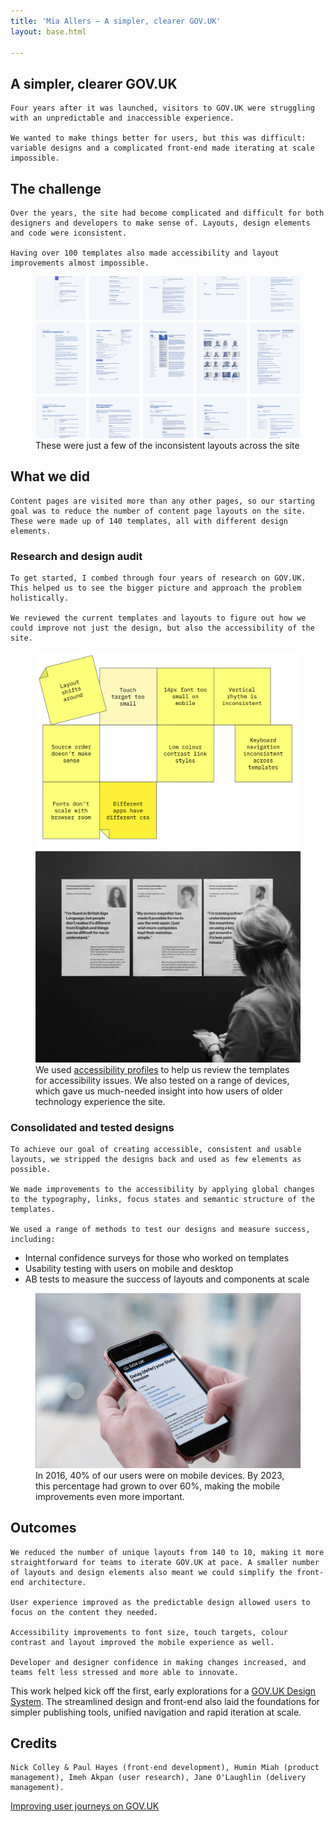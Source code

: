 ```yaml
---
title: 'Mia Allers — A simpler, clearer GOV.UK'
layout: base.html

---
```


<!-- Section 1 The challenge -->
<section>
<div class="intro">
   <h1>A simpler, clearer GOV.UK</h1>
  
    Four years after it was launched, visitors to GOV.UK were struggling with an unpredictable and inaccessible experience. 
    
    We wanted to make things better for users, but this was difficult: variable designs and a complicated front-end made iterating at scale impossible.

</div> 
</section>


<section> 
<div class="grid">
  <div class="right">
   <h2>The challenge</h2>

    Over the years, the site had become complicated and difficult for both designers and developers to make sense of. Layouts, design elements and code were iconsistent. 
    
    Having over 100 templates also made accessibility and layout improvements almost impossible. 
</div>
</div>


  <figure class="grid">
  <picture class="middle">
    <source media="(min-width: 800px)" srcset="/assets/images/layout-grid.png">
    <source media="(max-width: 400px)" srcset="/assets/images/layout-grid-mob.png">
    <img src="/assets/images/layout-grid.png" alt="A grid of some of the layouts on GOV.UK in 2016">
  </picture> 
   <figcaption class="right">These were just a few of the inconsistent layouts across the site</figcaption>
  </figure>

<div class="grid">
  <div class="right">
   <h2>What we did</h2>

    Content pages are visited more than any other pages, so our starting goal was to reduce the number of content page layouts on the site. These were made up of 140 templates, all with different design elements.

   <h3>Research and design audit</h3>

    To get started, I combed through four years of research on GOV.UK. This helped us to see the bigger picture and approach the problem holistically.

    We reviewed the current templates and layouts to figure out how we could improve not just the design, but also the accessibility of the site.
  </div>
 </div>

<figure class="grid">
  <picture class="left-alt">
    <source media="(min-width: 800px)" srcset="/assets/images/postits.svg">
    <source media="(max-width: 400px)" srcset="/assets/images/postits-mob.svg">
    <img src="/assets/images/postits.svg" alt="Illustrated post it notes with notes about accessibility written on them">
  </picture> 

  <picture class="right-alt">
    <source media="(min-width: 800px)" srcset="/assets/images/personas.png">
    <source media="(max-width: 400px)" srcset="/assets/images/personas-mob.png">
    <img src="/assets/images/personas.png" alt="A photo of a woman reading some posters on a wall">
  </picture> 

   <figcaption class="right">We used <a href="https://www.gov.uk/government/publications/understanding-disabilities-and-impairments-user-profiles">accessibility profiles</a> to help us review the templates for accessibility issues. We also tested on a range of devices, which gave us much-needed insight into how users of older technology experience the site.</figcaption>
</figure>   

<div class="grid">
  <div class="right">
  <h3>Consolidated and tested designs</h3>

    To achieve our goal of creating accessible, consistent and usable layouts, we stripped the designs back and used as few elements as possible.  

    We made improvements to the accessibility by applying global changes to the typography, links, focus states and semantic structure of the templates. 

    We used a range of methods to test our designs and measure success, including:
  <ul>
    <li>Internal confidence surveys for those who worked on templates</li>
    <li>Usability testing with users on mobile and desktop</li>
    <li>AB tests to measure the success of layouts and components at scale</li>
  </ul>
</div>
</div>

<figure class="grid">
   <img  class="[ right ]" src="/assets/images/mobile.png"
    alt="A photograph of a man using GOV.UK on his mobile phone"> 
   <figcaption class="right">In 2016, 40% of our users were on mobile devices. By 2023, this percentage had grown to over 60%, making the mobile improvements even more important.</figcaption>
  </figure>
</section>

<section>
<div class="grid">
<div class="right">
  <h2>Outcomes</h2>

    We reduced the number of unique layouts from 140 to 10, making it more straightforward for teams to iterate GOV.UK at pace. A smaller number of layouts and design elements also meant we could simplify the front-end architecture. 

    User experience improved as the predictable design allowed users to focus on the content they needed.

    Accessibility improvements to font size, touch targets, colour contrast and layout improved the mobile experience as well. 
    
    Developer and designer confidence in making changes increased, and teams felt less stressed and more able to innovate. 
</div>
</div>

<div class="outro">
   
   This work helped kick off the first, early explorations for a <a href="https://design-system.service.gov.uk/">GOV.UK Design System</a>. The streamlined design and front-end also laid the foundations for simpler publishing tools, unified navigation and rapid iteration at scale.

</div> 
</section>

<section>
<div class="grid">
<div class="right">
<div class="credits">
  <h2>Credits</h2>
 
    Nick Colley & Paul Hayes (front-end development), Humin Miah (product management), Imeh Akpan (user research), Jane O'Laughlin (delivery management).
  </div>
  </div> 
</section>



<div class="[ grid ] [ pagination ]">
  <div class="right">
    <div class="next">
      <a href="/taxonomy">Improving user journeys on GOV.UK</a>
    </div>
  </div>
</div>